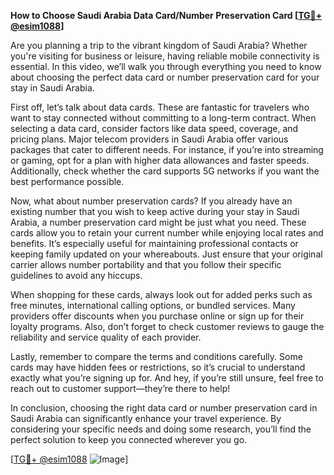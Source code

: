 **How to Choose Saudi Arabia Data Card/Number Preservation Card [[TG💪+ @esim1088](https://t.me/s/esim1088)]**

Are you planning a trip to the vibrant kingdom of Saudi Arabia? Whether you're visiting for business or leisure, having reliable mobile connectivity is essential. In this video, we’ll walk you through everything you need to know about choosing the perfect data card or number preservation card for your stay in Saudi Arabia.

First off, let’s talk about data cards. These are fantastic for travelers who want to stay connected without committing to a long-term contract. When selecting a data card, consider factors like data speed, coverage, and pricing plans. Major telecom providers in Saudi Arabia offer various packages that cater to different needs. For instance, if you’re into streaming or gaming, opt for a plan with higher data allowances and faster speeds. Additionally, check whether the card supports 5G networks if you want the best performance possible.

Now, what about number preservation cards? If you already have an existing number that you wish to keep active during your stay in Saudi Arabia, a number preservation card might be just what you need. These cards allow you to retain your current number while enjoying local rates and benefits. It’s especially useful for maintaining professional contacts or keeping family updated on your whereabouts. Just ensure that your original carrier allows number portability and that you follow their specific guidelines to avoid any hiccups.

When shopping for these cards, always look out for added perks such as free minutes, international calling options, or bundled services. Many providers offer discounts when you purchase online or sign up for their loyalty programs. Also, don’t forget to check customer reviews to gauge the reliability and service quality of each provider.

Lastly, remember to compare the terms and conditions carefully. Some cards may have hidden fees or restrictions, so it’s crucial to understand exactly what you’re signing up for. And hey, if you’re still unsure, feel free to reach out to customer support—they’re there to help!

In conclusion, choosing the right data card or number preservation card in Saudi Arabia can significantly enhance your travel experience. By considering your specific needs and doing some research, you’ll find the perfect solution to keep you connected wherever you go.

[[TG💪+ @esim1088](https://t.me/s/esim1088) ![Image](https://i.postimg.cc/Y0z9fWf4/image.png)]
